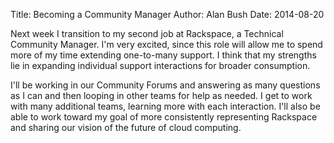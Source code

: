 Title: Becoming a Community Manager
Author: Alan Bush
Date: 2014-08-20

Next week I transition to my second job at Rackspace, a Technical Community Manager. I'm very excited, since this role will allow me to spend more of my time extending one-to-many support. I think that my strengths lie in expanding individual support interactions for broader consumption. 

I'll be working in our Community Forums and answering as many questions as I can and then looping in other teams for help as needed. I get to work with many additional teams, learning more with each interaction. I'll also be able to work toward my goal of more consistently representing Rackspace and sharing our vision of the future of cloud computing. 


